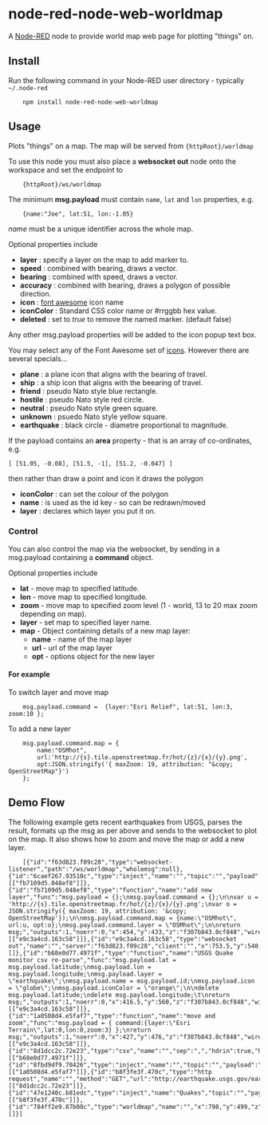 node-red-node-web-worldmap
==========================

A <a href="http://nodered.org" target="_new">Node-RED</a> node to provide world
map web page for plotting "things" on.

Install
-------

Run the following command in your Node-RED user directory - typically `~/.node-red`

        npm install node-red-node-web-worldmap


Usage
-----

Plots "things" on a map. The map will be served from `{httpRoot}/worldmap`

To use this node you must also place a **websocket out** node onto the workspace
and set the endpoint to

        {httpRoot}/ws/worldmap

The minimum **msg.payload** must contain `name`, `lat` and `lon` properties, e.g.

        {name:"Joe", lat:51, lon:-1.05}

*name* must be a unique identifier across the whole map.

Optional properties include

 - **layer** : specify a layer on the map to add marker to.
 - **speed** : combined with bearing, draws a vector.
 - **bearing** : combined with speed, draws a vector.
 - **accuracy** : combined with bearing, draws a polygon of possible direction.
 - **icon** : <a href="http://fortawesome.github.io/Font-Awesome/icons/" target="_new">font awesome</a> icon name
 - **iconColor** : Standard CSS color name or #rrggbb hex value.
 - **deleted** : set to <i>true</i> to remove the named marker. (default false)

Any other msg.payload properties will be added to the icon popup text box.

You may select any of the Font Awesome set of [icons](http://fortawesome.github.io/Font-Awesome/icons/).
However there are several specials...

 - **plane** : a plane icon that aligns with the bearing of travel.
 - **ship** : a ship icon that aligns with the beearing of travel.
 - **friend** : pseudo Nato style blue rectangle.
 - **hostile** : pseudo Nato style red circle.
 - **neutral** : pseudo Nato style green square.
 - **unknown** : psuedo Nato style yellow square.
 - **earthquake** : black circle - diametre proportional to magnitude.

If the payload contains an **area** property - that is an array of co-ordinates, e.g.

    [ [51.05, -0.08], [51.5, -1], [51.2, -0.047] ]

then rather than draw a point and icon it draws the polygon

 - **iconColor** : can set the colour of the polygon
 - **name** : is used as the id key - so can be redrawn/moved
 - **layer** : declares which layer you put it on.

### Control

You can also control the map via the websocket, by sending in a msg.payload containing a **command** object.

Optional properties include

 - **lat** - move map to specified latitude.
 - **lon** - move map to specified longitude.
 - **zoom** - move map to specified zoom level (1 - world, 13 to 20 max zoom depending on map).
 - **layer** - set map to specified layer name.
 - **map** - Object containing details of a new map layer:
   - **name** - name of the map layer
   - **url** - url of the map layer
   - **opt** - options object for the new layer

#### For example

To switch layer and move map

        msg.payload.command =  {layer:"Esri Relief", lat:51, lon:3, zoom:10 };

To add a new layer

        msg.payload.command.map = {
            name:"OSMhot",
            url:'http://{s}.tile.openstreetmap.fr/hot/{z}/{x}/{y}.png',
            opt:JSON.stringify('{ maxZoom: 19, attribution: "&copy; OpenStreetMap"}')
        };


Demo Flow
---------

The following example gets recent earthquakes from USGS, parses the result,
formats up the msg as per above and sends to the websocket to plot on the map.
It also shows how to zoom and move the map or add a new layer.

        [{"id":"f63d823.f09c28","type":"websocket-listener","path":"/ws/worldmap","wholemsg":null},{"id":"6caef267.93510c","type":"inject","name":"","topic":"","payload":"","payloadType":"none","repeat":"","crontab":"","once":false,"x":217,"y":398,"z":"f307b843.0cf848","wires":[["fb7109d5.048ef8"]]},{"id":"fb7109d5.048ef8","type":"function","name":"add new layer","func":"msg.payload = {};\nmsg.payload.command = {};\n\nvar u = 'http://{s}.tile.openstreetmap.fr/hot/{z}/{x}/{y}.png';\nvar o = JSON.stringify({ maxZoom: 19, attribution: '&copy; OpenStreetMap'});\n\nmsg.payload.command.map = {name:\"OSMhot\", url:u, opt:o};\nmsg.payload.command.layer = \"OSMhot\";\n\nreturn msg;","outputs":1,"noerr":0,"x":454,"y":433,"z":"f307b843.0cf848","wires":[["e9c3a4cd.163c58"]]},{"id":"e9c3a4cd.163c58","type":"websocket out","name":"","server":"f63d823.f09c28","client":"","x":753.5,"y":540,"z":"f307b843.0cf848","wires":[]},{"id":"b68e0d77.4971f","type":"function","name":"USGS Quake monitor csv re-parse","func":"msg.payload.lat = msg.payload.latitude;\nmsg.payload.lon = msg.payload.longitude;\nmsg.payload.layer = \"earthquake\";\nmsg.payload.name = msg.payload.id;\nmsg.payload.icon = \"globe\";\nmsg.payload.iconColor = \"orange\";\n\ndelete msg.payload.latitude;\ndelete msg.payload.longitude;\t\nreturn msg;","outputs":1,"noerr":0,"x":416.5,"y":560,"z":"f307b843.0cf848","wires":[["e9c3a4cd.163c58"]]},{"id":"1a0508d4.e5faf7","type":"function","name":"move and zoom","func":"msg.payload = { command:{layer:\"Esri Terrain\",lat:0,lon:0,zoom:3} };\nreturn msg;","outputs":1,"noerr":0,"x":427,"y":476,"z":"f307b843.0cf848","wires":[["e9c3a4cd.163c58"]]},{"id":"8d1dcc2c.72e23","type":"csv","name":"","sep":",","hdrin":true,"hdrout":"","multi":"one","ret":"\\n","temp":"","x":250,"y":500,"z":"f307b843.0cf848","wires":[["b68e0d77.4971f"]]},{"id":"8fbd9df9.70426","type":"inject","name":"","topic":"","payload":"","payloadType":"none","repeat":"","crontab":"","once":false,"x":163,"y":440,"z":"f307b843.0cf848","wires":[["1a0508d4.e5faf7"]]},{"id":"b8f3fe3f.470c","type":"http request","name":"","method":"GET","url":"http://earthquake.usgs.gov/earthquakes/feed/v1.0/summary/2.5_day.csv","x":145.5,"y":560,"z":"f307b843.0cf848","wires":[["8d1dcc2c.72e23"]]},{"id":"47e1240c.b81edc","type":"inject","name":"Quakes","topic":"","payload":"","payloadType":"none","repeat":"900","crontab":"","once":false,"x":90,"y":500,"z":"f307b843.0cf848","wires":[["b8f3fe3f.470c"]]},{"id":"784ff2e9.87b00c","type":"worldmap","name":"","x":798,"y":499,"z":"f307b843.0cf848","wires":[]}]
